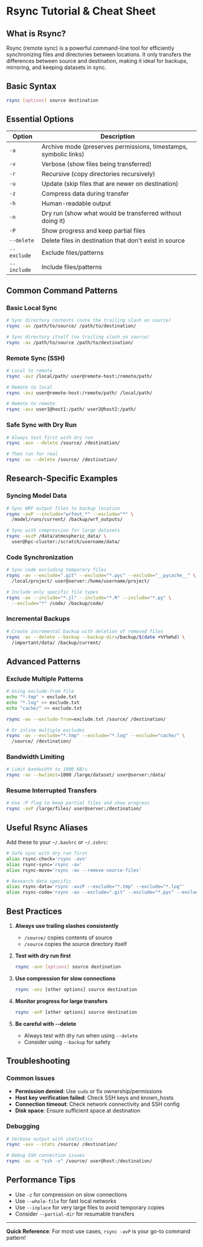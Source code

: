 # Rsync Tutorial & Cheat Sheet

## What is Rsync?

Rsync (remote sync) is a powerful command-line tool for efficiently synchronizing files and directories between locations. It only transfers the differences between source and destination, making it ideal for backups, mirroring, and keeping datasets in sync.

## Basic Syntax

```bash
rsync [options] source destination
```

## Essential Options

| Option | Description |
|--------|-------------|
| `-a` | Archive mode (preserves permissions, timestamps, symbolic links) |
| `-v` | Verbose (show files being transferred) |
| `-r` | Recursive (copy directories recursively) |
| `-u` | Update (skip files that are newer on destination) |
| `-z` | Compress data during transfer |
| `-h` | Human-readable output |
| `-n` | Dry run (show what would be transferred without doing it) |
| `-P` | Show progress and keep partial files |
| `--delete` | Delete files in destination that don't exist in source |
| `--exclude` | Exclude files/patterns |
| `--include` | Include files/patterns |

## Common Command Patterns

### Basic Local Sync
```bash
# Sync directory contents (note the trailing slash on source)
rsync -av /path/to/source/ /path/to/destination/

# Sync directory itself (no trailing slash on source)
rsync -av /path/to/source /path/to/destination/
```

### Remote Sync (SSH)
```bash
# Local to remote
rsync -avz /local/path/ user@remote-host:/remote/path/

# Remote to local
rsync -avz user@remote-host:/remote/path/ /local/path/

# Remote to remote
rsync -avz user1@host1:/path/ user2@host2:/path/
```

### Safe Sync with Dry Run
```bash
# Always test first with dry run
rsync -avn --delete /source/ /destination/

# Then run for real
rsync -av --delete /source/ /destination/
```

## Research-Specific Examples

### Syncing Model Data
```bash
# Sync WRF output files to backup location
rsync -avP --include="wrfout_*" --exclude="*" \
  /model/runs/current/ /backup/wrf_outputs/

# Sync with compression for large datasets
rsync -avzP /data/atmospheric_data/ \
  user@hpc-cluster:/scratch/username/data/
```

### Code Synchronization
```bash
# Sync code excluding temporary files
rsync -av --exclude=".git" --exclude="*.pyc" --exclude="__pycache__" \
  /local/project/ user@server:/home/username/project/

# Include only specific file types
rsync -av --include="*.jl" --include="*.R" --include="*.py" \
  --exclude="*" /code/ /backup/code/
```

### Incremental Backups
```bash
# Create incremental backup with deletion of removed files
rsync -av --delete --backup --backup-dir=/backup/$(date +%Y%m%d) \
  /important/data/ /backup/current/
```

## Advanced Patterns

### Exclude Multiple Patterns
```bash
# Using exclude-from file
echo "*.tmp" > exclude.txt
echo "*.log" >> exclude.txt
echo "cache/" >> exclude.txt

rsync -av --exclude-from=exclude.txt /source/ /destination/

# Or inline multiple excludes
rsync -av --exclude="*.tmp" --exclude="*.log" --exclude="cache/" \
  /source/ /destination/
```

### Bandwidth Limiting
```bash
# Limit bandwidth to 1000 KB/s
rsync -av --bwlimit=1000 /large/dataset/ user@server:/data/
```

### Resume Interrupted Transfers
```bash
# Use -P flag to keep partial files and show progress
rsync -avP /large/files/ user@server:/destination/
```

## Useful Rsync Aliases

Add these to your `~/.bashrc` or `~/.zshrc`:

```bash
# Safe sync with dry run first
alias rsync-check='rsync -avn'
alias rsync-sync='rsync -av'
alias rsync-move='rsync -av --remove-source-files'

# Research data specific
alias rsync-data='rsync -avzP --exclude="*.tmp" --exclude="*.log"'
alias rsync-code='rsync -av --exclude=".git" --exclude="*.pyc" --exclude="__pycache__"'
```

## Best Practices

1. **Always use trailing slashes consistently**
   - `/source/` copies contents of source
   - `/source` copies the source directory itself

2. **Test with dry run first**
   ```bash
   rsync -avn [options] source destination
   ```

3. **Use compression for slow connections**
   ```bash
   rsync -avz [other options] source destination
   ```

4. **Monitor progress for large transfers**
   ```bash
   rsync -avP [other options] source destination
   ```

5. **Be careful with --delete**
   - Always test with dry run when using `--delete`
   - Consider using `--backup` for safety

## Troubleshooting

### Common Issues
- **Permission denied**: Use `sudo` or fix ownership/permissions
- **Host key verification failed**: Check SSH keys and known_hosts
- **Connection timeout**: Check network connectivity and SSH config
- **Disk space**: Ensure sufficient space at destination

### Debugging
```bash
# Verbose output with statistics
rsync -avv --stats /source/ /destination/

# Debug SSH connection issues
rsync -av -e "ssh -v" /source/ user@host:/destination/
```

## Performance Tips

- Use `-z` for compression on slow connections
- Use `--whole-file` for fast local networks
- Use `--inplace` for very large files to avoid temporary copies
- Consider `--partial-dir` for resumable transfers

---

**Quick Reference**: For most use cases, `rsync -avP` is your go-to command pattern!